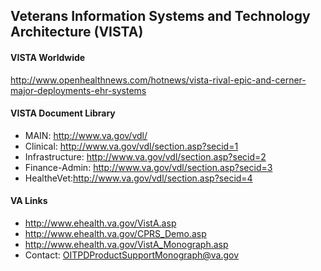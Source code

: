 ## Veterans Information Systems and Technology Architecture (VISTA)



#### VISTA Worldwide
http://www.openhealthnews.com/hotnews/vista-rival-epic-and-cerner-major-deployments-ehr-systems



#### VISTA Document Library
* MAIN: http://www.va.gov/vdl/
* Clinical: http://www.va.gov/vdl/section.asp?secid=1
* Infrastructure: http://www.va.gov/vdl/section.asp?secid=2
* Finance-Admin: http://www.va.gov/vdl/section.asp?secid=3
* HealtheVet:http://www.va.gov/vdl/section.asp?secid=4


#### VA Links
* http://www.ehealth.va.gov/VistA.asp
* http://www.ehealth.va.gov/CPRS_Demo.asp
* http://www.ehealth.va.gov/VistA_Monograph.asp
* Contact: OITPDProductSupportMonograph@va.gov




